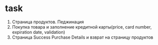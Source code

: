 # task
1. Страница продуктов. Педжинация
2. Покупка товара и заполнение кредитной карты(price, card number, expiration date, validation)
3. Страница Success Purchase Details и взврат на страницу продуктов